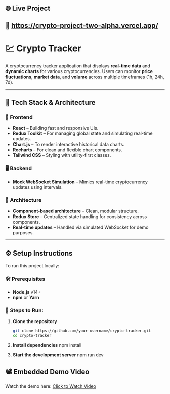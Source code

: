 ## 🌐 Live Project
## 🔗 https://crypto-project-two-alpha.vercel.app/

# 💹 Crypto Tracker

A cryptocurrency tracker application that displays **real-time data** and **dynamic charts** for various cryptocurrencies. Users can monitor **price fluctuations**, **market data**, and **volume** across multiple timeframes (1h, 24h, 7d).

---

## 🧱 Tech Stack & Architecture

### 🔧 Frontend
- **React** – Building fast and responsive UIs.
- **Redux Toolkit** – For managing global state and simulating real-time updates.
- **Chart.js** – To render interactive historical data charts.
- **Recharts** – For clean and flexible chart components.
- **Tailwind CSS** – Styling with utility-first classes.

### 🖥️ Backend
- **Mock WebSocket Simulation** – Mimics real-time cryptocurrency updates using intervals.

### 🧩 Architecture
- **Component-based architecture** – Clean, modular structure.
- **Redux Store** – Centralized state handling for consistency across components.
- **Real-time updates** – Handled via simulated WebSocket for demo purposes.

---

## ⚙️ Setup Instructions

To run this project locally:

### 🛠 Prerequisites
- **Node.js** v14+
- **npm** or **Yarn**

### 🚀 Steps to Run:

1. **Clone the repository**
   ```bash
   git clone https://github.com/your-username/crypto-tracker.git
   cd crypto-tracker
   
2. **Install dependencies**
  npm install

3. **Start the development server**
   npm run dev
## 📽️ Embedded Demo Video
Watch the demo here: [Click to Watch Video](https://shorturl.at/bJXaT)

